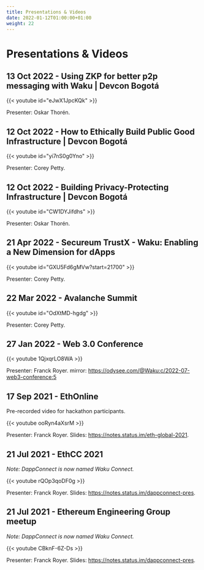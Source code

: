 ```yaml
---
title: Presentations & Videos
date: 2022-01-12T01:00:00+01:00
weight: 22
---
```


# Presentations & Videos

## 13 Oct 2022 - Using ZKP for better p2p messaging with Waku | Devcon Bogotá

{{< youtube id="eJwX1JpcKQk" >}}

Presenter: Oskar Thorén.

## 12 Oct 2022 - How to Ethically Build Public Good Infrastructure | Devcon Bogotá

{{< youtube id="yi7nS0g0Yno" >}}

Presenter: Corey Petty.

## 12 Oct 2022 - Building Privacy-Protecting Infrastructure | Devcon Bogotá

{{< youtube id="CW1DYJifdhs" >}}

Presenter: Oskar Thorén.

## 21 Apr 2022 - Secureum TrustX - Waku: Enabling a New Dimension for dApps

{{< youtube id="GXU5Fd6gMVw?start=21700" >}} 

Presenter: Corey Petty.

## 22 Mar 2022 - Avalanche Summit

{{< youtube id="OdXtMD-hgdg" >}}

Presenter: Corey Petty.

## 27 Jan 2022 - Web 3.0 Conference

{{< youtube 1QjxqrLO8WA >}}

Presenter: Franck Royer.
mirror: https://odysee.com/@Waku:c/2022-07-web3-conference:5

## 17 Sep 2021 - EthOnline

Pre-recorded video for hackathon participants.

{{< youtube ooRyn4aXsrM >}}

Presenter: Franck Royer.
Slides: https://notes.status.im/eth-global-2021.

## 21 Jul 2021 - EthCC 2021

_Note: DappConnect is now named Waku Connect._

{{< youtube rQOp3qoDF0g >}}

Presenter: Franck Royer.
Slides: https://notes.status.im/dappconnect-pres.

## 21 Jul 2021 - Ethereum Engineering Group meetup

_Note: DappConnect is now named Waku Connect._

{{< youtube CBknF-6Z-Ds >}}

Presenter: Franck Royer.
Slides: https://notes.status.im/dappconnect-pres.
